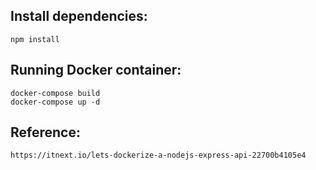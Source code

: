 ## Install dependencies:

```
npm install
```

## Running Docker container:

```
docker-compose build
docker-compose up -d
```

## Reference:

```
https://itnext.io/lets-dockerize-a-nodejs-express-api-22700b4105e4
```
